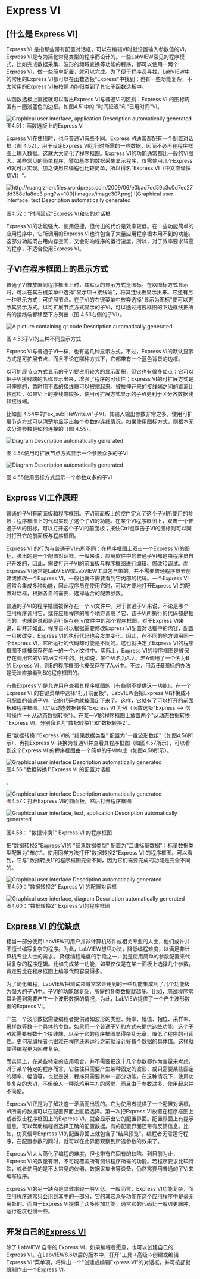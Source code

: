 # Express VI

## [什么是 Express VI]

Express VI
是指那些带有配置对话框，可以在编辑VI时就设置输入参数值的VI。Express VI是专为简化常见类型的程序而设计的。一些LabVIEW常见的程序模式，比如完成数据采集、波形的频域变换等功能的程序，都可以使用一两个Express
VI，做一些简单配置，就可以完成。为了便于程序员寻找，LabVIEW中的常用的Express
VI都可以在函数选板"Express"中找到；也有一些功能复杂，不太常用的Express VI被按照功能归类到了其它子函数选板中。

从函数选板上直接就可以看出Express VI与普通VI的区别：Express VI
的图标周围有一圈浅蓝色的边框。如图4.51中的 "时间延迟"和"已用时间"VI。

![Graphical user interface, application Description automatically
generated](images/image306.png) \
图4.51：函数选板上的Express VI

Express VI在使用时，也与普通VI有些不同。Express
VI通常都配有一个配置对话框（图 4.52），用于设定Express
VI运行时所需的一些数据，因而不必再在程序框图上输入数据。这就大大简化了程序框图。Express
VI的功能通常都比一般的VI强大。某些常见的简单程序，譬如基本的数据采集显示程序，仅需使用几个Express
VI就可以实现。加之使用它编程也比较简单，所以得名"Express
VI（中文直译快捷VI）"。

![http://ruanqizhen.files.wordpress.com/2009/06/e0bad7dd59c3c0d7ec27dd358e1a8dc3.png?w=100](images/image307.png) ![Graphical user interface, text Description
automatically
generated](images/image308.png) \
图4.52："时间延迟"Express VI和它的对话框

Express
VI的功能强大、使用便捷，但付出的代价是效率较低。在一些功能简单的应用程序中，它所调用的Express
VI也许包含了大量应用程序根本用不到的功能。这部分功能既占用内存空间，又会影响程序的运行速度。所以，对于效率要求较高的程序，不适合使用Express
VI。

## 子VI在程序框图上的显示方式

普通子VI被放置到程序框图上时，其默认的显示方式是图标。在以图标方式显示时，可以在其右键菜单中选择"显示项-\>接线端"，将其连线板显示出来。它还有另一种显示方式：可扩展节点。在子VI的右键菜单中放弃选择"显示为图标"便可以更改其显示方式。以可扩展节点方式显示的子VI，可以通过拖拽框图的下边框线把所有的接线端都移至下方列出（图
4.53右侧的子VI）。

![A picture containing qr code Description automatically
generated](images/image309.png)

图 4.53子VI的三种不同显示方式

Express VI与普通子VI一样，也有这几种显示方式。不过，Express
VI的默认显示方式是可扩展节点，而且不论在哪种方式下，它都带有一个蓝色背景的边框。

以可扩展节点方式显示的子VI要占用较大的显示面积，但它也有很多优点：它可以把子VI接线端的名称显示出来，增强了程序的可读性；Express
VI的可扩展方式是可伸缩的，暂时用不着的接线端可以被缩起来。被拉伸开来的接线端之间的距离比较宽松，如果VI上的接线端较多，使用可扩展方式显示的子VI更利于区分各数据线和接线端。

比如图
4.54中的"ex_subFileWrite.vi"子VI，其输入输出参数非常之多，使用可扩展节点方式可以清楚地显示出每个参数的连线情况。如果使用图标方式，则根本无法分清参数是如何连接的（图
4.55）。

![Diagram Description automatically
generated](images/image310.png)

图 4.54使用可扩展节点方式显示一个参数众多的子VI

![Diagram Description automatically
generated](images/image311.png)

图 4.55使用图标方式显示一个参数众多的子VI

##  Express VI工作原理

普通的子VI有前面板和程序框图。子VI前面板上的控件定义了这个子VI所使用的参数；程序框图上的代码实现了这个子VI的功能。在某个VI程序框图上，双击一个普通子VI的图标，可以打开这个子VI的前面板；按住Ctrl键双击子VI的图标则可以同时打开它的前面板与程序框图。

Express VI 的行为与普通子VI有所不同：在程序框图上双击一个Express
VI的图标，弹出的是一个配置对话框。一般来说，应用软件中的普通子VI都是由程序员自己开发的，因此，需要打开子VI的前面板与程序框图进行编辑、修改和调试。而Express
VI通常是LabVIEW或LabVIEW工具包自带的，并不需要普通程序员去创建或修改一个Express
VI，一般也就不需要看到它内部的代码。一个Express VI
通常会集成多种功能，因此程序员在使用它时，可以方便地打开Express VI
的配置对话框，根据各自的需要，选择适合的配置参数。

普通的子VI的程序框图被保存在一个.vi文件中，对于普通子VI来说，不论是哪个应用程序调用它，或在应用程序的哪个地方调用了它，该子VI所执行的代码都是相同的，也就是说都是运行保存在.vi文件中的那个程序框图。对于Express
VI来说，却并非如此。程序员可以根据需要修改Express
VI配置对话框中的内容，配置一旦被改变，Express
VI的执行代码也会发生变化。因此，在不同的地方调用同一个Express
VI，它所运行的代码却可能是不同的。这也就决定了Express
VI的程序框图不能被保存在单一的一个.vi文件中。实际上，Express
VI的程序框图是被保存在调用它的VI的.vi文件中的。比如说，某个VI名为A.vi。若A调用了一个名为B的
Express
VI，则B的程序框图也被保存在了A.vi中。不过，用双击B图标的办法是无法直接看到B的程序框图的。

有些Express VI是允许用户查看其程序框图的（有些则不提供这一功能）。在一个
Express VI 的右键菜单中选择"打开前面板"，LabVIEW会把Express
VI转换成不可配置的普通子VI，它的代码也就被固定下来了。这样，它就有了可以打开的前面板和程序框图。以"从动态数据转换"Express
VI 为例（函数选板"Express --> 信号操作 -->
从动态数据转换"）。在某一VI的程序框图上放置两个"从动态数据转换 "Express
VI，分别命名为"数据转换1"和"数据转换2"。

把"数据转换1"Express VI的 "结果数据类型"
配置为"一维波形数组"（如图4.56所示），再把Express VI
转换为普通VI并查看其程序框图（如图4.57所示），可以看到这个Express VI
的程序框图由一个简单的子VI构成（如图4.58所示）。

![Graphical user interface Description automatically
generated](images/image312.png)\
图4.56 "数据转换1"Express VI 的配置对话框

。

![Graphical user interface Description automatically
generated](images/image313.png) \
图4.57：打开Express VI的前面板，然后打开程序框图

![Graphical user interface, text, application Description automatically
generated](images/image314.png) \
图4.58： "数据转换1" Express VI 的程序框图

把"数据转换2"Express VI的 "结果数据类型"
配置为"二维标量数据"；标量数据类型配置为"布尔"。使用同样方法打开"数据转换2"Express
VI
的程序框图。可以看到，它与"数据转换1"的程序框图完全不同，因为它们需要完成的功能是完全不同的。

![Graphical user interface Description automatically
generated](images/image315.png) \
图4.59："数据转换2" Express VI 的配置对话框

![Graphical user interface, diagram Description automatically
generated](images/image316.png) \
图4.60："数据转换2" Express VI的程序框图

## [Express VI 的优缺点](http://ruanqizhen.wordpress.com/2009/07/15/express-vi-3-%e4%bc%98%e7%bc%ba%e7%82%b9/)

相当一部分使用LabVIEW的用户并非计算机软件或相关专业的人士，他们或许并不擅长编写复杂的程序。为此，LabVIEW想尽办法，降低编程难度，以满足非计算机专业人士的需求。 降低编程难度的手段之一，就是使用简单的参数配置来代替复杂的程序逻辑。比如完成某一功能，如果仅仅是在某一面板上选择几个参数，肯定要比在程序框图上编写代码容易得多。

为了简化编程，LabVIEW把测试领域常常会用到的一些功能集成到了几个功能极为强大的子VI中。子VI的功能越复杂，所需的各类数据就越多。比如，测试程序常常会遇到需要产生一个波形数据的情况，为此，LabVIEW提供了一个产生波形数据的Express
VI。

产生一个波形数据需要编程者提供诸如波形的类型、频率、幅值、相位、采样率、采样数等数十个具体的参数。如果用一个普通子VI的方式来提供这些功能，这个子VI就需要有数十个接线端，以至于它的程序框图显得杂乱无章，降低了程序的可读性。更何况编程者也很难在程序还未运行之前就设计好每个数据的具体值。这样就使得编程更为困难复杂。

而实际上，在某些特定的应用场合，并不需要把这十几个参数都作为变量来考虑。对于某个特定的程序而言，它往往只需要产生某种固定的波形，或只需要某些固定的频率、幅值等。也就是说，程序只需要其中一部分功能。在这种情况下，使用功能复杂的大VI，不但给人一种杀鸡用牛刀的感觉，而且由于参数过多，使用起来并不简便。

Express
VI正是为了解决这一矛盾而出现的。它为使用者提供了一个配置对话框，VI所需的数据可以在配置界面上直接选择。第一次把Express
VI放置在程序框图上或者双击程序框图上的Express
VI，就会显示出它的配置界面。配置界面上有提示信息，可以帮助编程者选择正确的配置数据。有的配置界面还带有反馈信息。比如，仿真信号Express
VI的配置界面上就包含了"结果预览"。编程者无需运行程序，在配置参数的同时，就可以在此界面观察到所选参数的效果了。

Express
VI大大简化了编程的难度，但也带有它固有的缺陷。到目前为止，Express
VI的数量有限，不可能覆盖所有测试程序所需的功能。若程序要求比较特殊，或者使用的是不太常见的仪器、数据采集卡等设备，仍然需要用普通的子VI来编写程序。

Express VI的另一缺点是其效率较一般VI低。一般而言，Express
VI功能复杂，而应用程序通常只会用到其中的一部分，它的其它众多功能在这个应用程序中是毫无用处的。而由于Express
VI提供了众多附加功能，通常它的代码比一般VI更臃肿，运行速度也慢一些。

## 开发自己的[Express VI](http://ruanqizhen.wordpress.com/2009/07/20/express-vi-4-%e6%89%a7%e8%a1%8c%e4%bb%a3%e7%a0%81%e5%92%8c%e9%85%8d%e7%bd%ae%e5%af%b9%e8%af%9d%e6%a1%86/)

除了 LabVIEW 自带的 Express VI，如果编程者愿意，也可以创建自己的 Express
VI。在LabVIEW8.6以后的版本中，打开"工具-\>高级-\>创建或编辑Express
VI"菜单项，将弹出一个"创建或编辑Express
VI"的对话框，并可按部就班制作出一个Express VI。